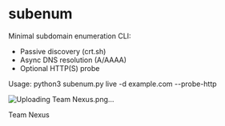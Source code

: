 # subenum

Minimal subdomain enumeration CLI:
- Passive discovery (crt.sh)
- Async DNS resolution (A/AAAA)
- Optional HTTP(S) probe

Usage:
  python3 subenum.py live -d example.com --probe-http

![Uploading Team Nexus.png…]()

Team Nexus
